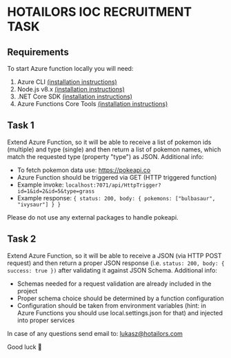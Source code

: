 # HOTAILORS IOC RECRUITMENT TASK

## Requirements
To start Azure function locally you will need:
1. Azure CLI [(installation instructions)](https://docs.microsoft.com/en-us/cli/azure/install-azure-cli-apt?view=azure-cli-latest)
2. Node.js v8.x [(installation instructions)](https://github.com/nodesource/distributions/blob/master/README.md)
3. .NET Core SDK [(installation instructions)](https://dotnet.microsoft.com/download/linux-package-manager/ubuntu18-04/sdk-2.1.300)
4. Azure Functions Core Tools [(installation instructions)](https://github.com/Azure/azure-functions-core-tools#linux)


## Task 1
Extend Azure Function, so it will be able to receive a list of pokemon ids (multiple) and type (single) and then return a list of pokemon names, which match the requested type (property "type") as JSON.
Additional info:
  * To fetch pokemon data use: https://pokeapi.co
  * Azure Function should be triggered via GET (HTTP triggered function)
  * Example invoke: ``localhost:7071/api/HttpTrigger?id=1&id=2&id=5&type=grass``
  * Example response: 
        ``{ status: 200, body: { pokemons: ["bulbasaur", "ivysaur"] } }``

Please do not use any external packages to handle pokeapi.


## Task 2

Extend Azure Function, so it will be able to receive a JSON (via HTTP POST request) and then return a proper JSON response (i.e. ``status: 200, body: { success: true })`` after validating it against JSON Schema.
Additional info:
   * Schemas needed for a request validation are already included in the project
   * Proper schema choice should be determined by a function configuration
   * Configuration should be taken from environment variables (hint: in Azure Functions you should use local.settings.json for that) and injected into proper services
   
   

In case of any questions send email to: <lukasz@hotailors.com>

Good luck :slightly_smiling_face:
